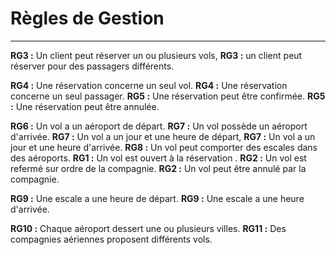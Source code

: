 # Règles de Gestion 
-----------------



**RG3 :**  Un client peut réserver un ou plusieurs vols, 
**RG3 :**  un client peut réserver pour des passagers différents.

**RG4 :**  Une réservation concerne un seul vol.
**RG4 :**  Une réservation concerne un seul passager.
**RG5 :**  Une réservation peut être confirmée.
**RG5 :**  Une réservation peut être annulée.

**RG6 :**  Un vol a un aéroport de départ.
**RG7 :** Un vol possède un aéroport d'arrivée.
**RG7 :**  Un vol a un jour et une heure de départ, 
**RG7 :** Un vol a un jour et une heure d'arrivée.
**RG8 :**  Un vol peut comporter des escales dans des aéroports.
**RG1 :**  Un vol est ouvert à la réservation .
**RG2 :**  Un vol est refermé sur ordre de la compagnie.
**RG2 :**  Un vol peut être annulé par la compagnie.


**RG9 :**  Une escale a une heure de départ.
**RG9 :**  Une escale a une heure d'arrivée.

**RG10 :**  Chaque aéroport dessert une ou plusieurs villes.
**RG11 :**  Des compagnies aériennes proposent différents vols.





